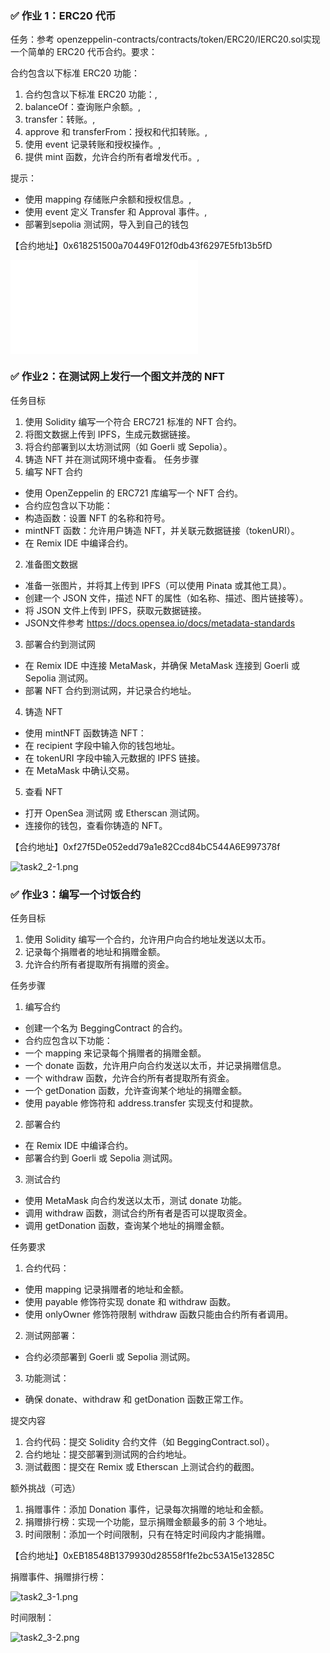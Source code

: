 ### ✅ **作业 1：ERC20 代币**
任务：参考 openzeppelin-contracts/contracts/token/ERC20/IERC20.sol实现一个简单的 ERC20 代币合约。要求：

合约包含以下标准 ERC20 功能：

1. 合约包含以下标准 ERC20 功能：,
2. balanceOf：查询账户余额。,
3. transfer：转账。,
4. approve 和 transferFrom：授权和代扣转账。,
5. 使用 event 记录转账和授权操作。,
6. 提供 mint 函数，允许合约所有者增发代币。,

提示：

- 使用 mapping 存储账户余额和授权信息。,
- 使用 event 定义 Transfer 和 Approval 事件。,
- 部署到sepolia 测试网，导入到自己的钱包

【合约地址】0x618251500a70449F012f0db43f6297E5fb13b5fD

![task2_1-1.png](./img/task2_1-1.img)

### ✅ **作业2：在测试网上发行一个图文并茂的 NFT**
任务目标
1. 使用 Solidity 编写一个符合 ERC721 标准的 NFT 合约。
2. 将图文数据上传到 IPFS，生成元数据链接。
3. 将合约部署到以太坊测试网（如 Goerli 或 Sepolia）。
4. 铸造 NFT 并在测试网环境中查看。
任务步骤
1. 编写 NFT 合约
  - 使用 OpenZeppelin 的 ERC721 库编写一个 NFT 合约。
  - 合约应包含以下功能：
  - 构造函数：设置 NFT 的名称和符号。
  - mintNFT 函数：允许用户铸造 NFT，并关联元数据链接（tokenURI）。
  - 在 Remix IDE 中编译合约。
2. 准备图文数据
  - 准备一张图片，并将其上传到 IPFS（可以使用 Pinata 或其他工具）。
  - 创建一个 JSON 文件，描述 NFT 的属性（如名称、描述、图片链接等）。
  - 将 JSON 文件上传到 IPFS，获取元数据链接。
  - JSON文件参考 https://docs.opensea.io/docs/metadata-standards
3. 部署合约到测试网
  - 在 Remix IDE 中连接 MetaMask，并确保 MetaMask 连接到 Goerli 或 Sepolia 测试网。
  - 部署 NFT 合约到测试网，并记录合约地址。
4. 铸造 NFT
  - 使用 mintNFT 函数铸造 NFT：
  - 在 recipient 字段中输入你的钱包地址。
  - 在 tokenURI 字段中输入元数据的 IPFS 链接。
  - 在 MetaMask 中确认交易。
5. 查看 NFT
  - 打开 OpenSea 测试网 或 Etherscan 测试网。
  - 连接你的钱包，查看你铸造的 NFT。

【合约地址】0xf27f5De052edd79a1e82Ccd84bC544A6E997378f

![task2_2-1.png](.\img\task2_2-1.png)

### ✅ **作业3：编写一个讨饭合约**
任务目标
1. 使用 Solidity 编写一个合约，允许用户向合约地址发送以太币。
2. 记录每个捐赠者的地址和捐赠金额。
3. 允许合约所有者提取所有捐赠的资金。

任务步骤
1. 编写合约
  - 创建一个名为 BeggingContract 的合约。
  - 合约应包含以下功能：
  - 一个 mapping 来记录每个捐赠者的捐赠金额。
  - 一个 donate 函数，允许用户向合约发送以太币，并记录捐赠信息。
  - 一个 withdraw 函数，允许合约所有者提取所有资金。
  - 一个 getDonation 函数，允许查询某个地址的捐赠金额。
  - 使用 payable 修饰符和 address.transfer 实现支付和提款。
2. 部署合约
  - 在 Remix IDE 中编译合约。
  - 部署合约到 Goerli 或 Sepolia 测试网。
3. 测试合约
  - 使用 MetaMask 向合约发送以太币，测试 donate 功能。
  - 调用 withdraw 函数，测试合约所有者是否可以提取资金。
  - 调用 getDonation 函数，查询某个地址的捐赠金额。

任务要求
1. 合约代码：
  - 使用 mapping 记录捐赠者的地址和金额。
  - 使用 payable 修饰符实现 donate 和 withdraw 函数。
  - 使用 onlyOwner 修饰符限制 withdraw 函数只能由合约所有者调用。
2. 测试网部署：
  - 合约必须部署到 Goerli 或 Sepolia 测试网。
3. 功能测试：
  - 确保 donate、withdraw 和 getDonation 函数正常工作。

提交内容
1. 合约代码：提交 Solidity 合约文件（如 BeggingContract.sol）。
2. 合约地址：提交部署到测试网的合约地址。
3. 测试截图：提交在 Remix 或 Etherscan 上测试合约的截图。

额外挑战（可选）
1. 捐赠事件：添加 Donation 事件，记录每次捐赠的地址和金额。
2. 捐赠排行榜：实现一个功能，显示捐赠金额最多的前 3 个地址。
3. 时间限制：添加一个时间限制，只有在特定时间段内才能捐赠。

【合约地址】0xEB18548B1379930d28558f1fe2bc53A15e13285C

捐赠事件、捐赠排行榜：

![task2_3-1.png](./img/task2_3-1.png)

时间限制：

![task2_3-2.png](./img/task2_3-2.png)

